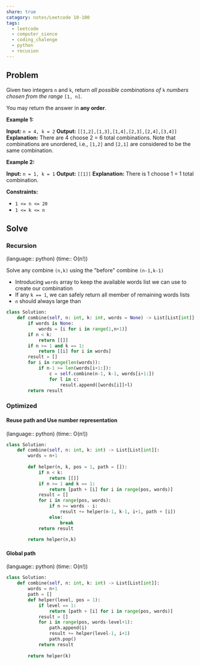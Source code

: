 ```yaml
---
share: true
catagory: notes/Leetcode 10-100
tags:
  - leetcode
  - computer_sience
  - coding_chalenge
  - python
  - recusion
---
```

## Problem

Given two integers `n` and `k`, return _all possible combinations of_ `k` _numbers chosen from the range_ `[1, n]`.

You may return the answer in **any order**.

**Example 1:**

**Input:** `n = 4, k = 2`
**Output:** `[[1,2],[1,3],[1,4],[2,3],[2,4],[3,4]]`
**Explanation:** There are 4 choose 2 = 6 total combinations.
Note that combinations are unordered, i.e., `[1,2]` and `[2,1]` are considered to be the same combination.

**Example 2:**

**Input:** `n = 1, k = 1`
**Output:** `[[1]]`
**Explanation:** There is 1 choose 1 = 1 total combination.

**Constraints:**

- `1 <= n <= 20`
- `1 <= k <= n`

## Solve

### Recursion
(language:: python) (time:: O(n!))

Solve any combine `(n,k)` using the "before" combine `(n-1,k-1)`
- Introducing `words` array to keep the available words list we can use to create our combination
- If any `k == 1`, we can safely return all member of remaining words lists
- `n` should always large than 
```python
class Solution:
    def combine(self, n: int, k: int, words = None) -> List[List[int]]:
        if words is None:
            words = [i for i in range(1,n+1)]
        if n < k:
            return [[]]
        if n >= 1 and k == 1:
            return [[i] for i in words]
        result = []
        for i in range(len(words)):
            if n-1 >= len(words[i+1:]):
                c = self.combine(n-1, k-1, words[i+1:])
                for l in c:
                    result.append([words[i]]+l)
        return result
```

### Optimized  

#### Reuse path and Use number representation
(language:: python) (time:: O(n!))

```python
class Solution:
    def combine(self, n: int, k: int) -> List[List[int]]:
        words = n+1
        
        def helper(n, k, pos = 1, path = []):
            if n < k:
                return [[]]
            if n >= 1 and k == 1:
                return [path + [i] for i in range(pos, words)]
            result = []
            for i in range(pos, words):
                if n >= words - i:
                    result += helper(n-1, k-1, i+1, path + [i])
                else:
                    break
            return result
        
        return helper(n,k)
```

#### Global path
(language:: python) (time:: O(n!))

```python
class Solution:
    def combine(self, n: int, k: int) -> List[List[int]]:
        words = n+1
        path = []
        def helper(level, pos = 1):
            if level == 1:
                return [path + [i] for i in range(pos, words)]
            result = []
            for i in range(pos, words-level+1):
                path.append(i)
                result += helper(level-1, i+1)
                path.pop()
            return result
        
        return helper(k)
```
